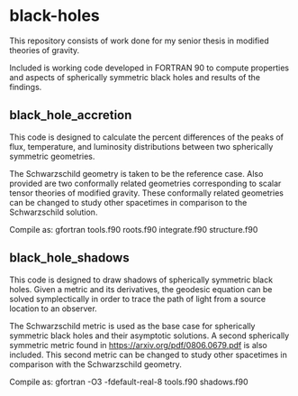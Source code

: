 # black-holes
This repository consists of work done for my senior thesis in modified theories of gravity. 

Included is working code developed in FORTRAN 90 to compute properties and aspects of spherically symmetric black holes and results of the findings.  

## **black_hole_accretion**

This code is designed to calculate the percent differences of the peaks of flux, temperature, and luminosity distributions between two spherically symmetric geometries.

The Schwarzschild geometry is taken to be the reference case. Also provided are two conformally related geometries corresponding to scalar tensor theories of modified gravity. These conformally related geometries can be changed to study other spacetimes in comparison to the Schwarzschild solution.

Compile as: gfortran tools.f90 roots.f90 integrate.f90 structure.f90


## **black_hole_shadows**

This code is designed to draw shadows of spherically symmetric black holes. Given a metric and its derivatives, the geodesic equation can be solved symplectically in order to trace the path of light from a source location to an observer.

The Schwarzschild metric is used as the base case for spherically symmetric black holes and their asymptotic solutions. A second spherically symmetric metric found in https://arxiv.org/pdf/0806.0679.pdf is also included. This second metric can be changed to study other spacetimes in comparison with the Schwarzschild geometry.

Compile as: gfortran -O3 -fdefault-real-8 tools.f90 shadows.f90

